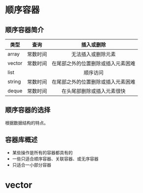 # 顺序容器
## 顺序容器简介

| 类型 | 查询 | 插入或删除 | 
| - | :-: | :-: | 
| array | 常数时间| 无法插入或删除元素 | 
| vector | 常数时间 | 在尾部之外的位置删除或插入元素困难 | 
| list |  | 顺序访问 | 常数时间|
| string | 常数时间 | 在尾部之外的位置删除或插入元素困难 |
| deque | 常数时间 | 在头尾部删除或插入元素很快 |

## 顺序容器的选择
根据数据结构的特点。

## 容器库概述
* 某些操作是所有的容器都具有的
* 一些只适合顺序容器、关联容器、或无序容器
* 只适合一小部分容器

# vector

